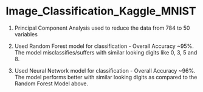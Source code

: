 # Image_Classification_Kaggle_MNIST

1) Principal Component Analysis used to reduce the data from 784 to 50 variables

2) Used Random Forest model for classification - Overall Accuracy ~95%. The model misclassifies/suffers with similar looking digits like 0, 3, 5 and 8.

3) Used Neural Network model for classification - Overall Accuracy ~96%. The model performs better with similar looking digits as compared to the Random Forest Model above.
